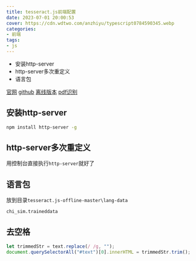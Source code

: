 ```yaml
---
title: tesseract.js前端配置
date: 2023-07-01 20:00:53
cover: https://cdn.wdtwo.com/anzhiyu/typescript0784590345.webp
categories:
- 前端
tags:
- js
---
```


- 安装http-server
- http-server多次重定义
- 语言包
  
<!--more-->

[官网](https://tesseract.projectnaptha.com/)
[github](https://github.com/naptha/tesseract.js)
[离线版本](https://github.com/jeromewu/tesseract.js-offline)
[pdf识别](https://github.com/racosa/pdf2text-ocr)


## 安装http-server
```bash
npm install http-server -g
```

## http-server多次重定义
用控制台直接执行`http-server`就好了

## 语言包
放到目录`tesseract.js-offline-master\lang-data`
```bash
chi_sim.traineddata
```

## 去空格
```js
let trimmedStr = text.replace(/ /g, "");
document.querySelectorAll("#text")[0].innerHTML = trimmedStr.trim();
```

